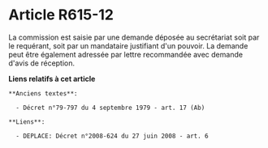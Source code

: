# Article R615-12

La commission est saisie par une demande déposée au secrétariat soit par le requérant, soit par un mandataire justifiant d'un
pouvoir. La demande peut être également adressée par lettre recommandée avec demande d'avis de réception.

**Liens relatifs à cet article**

	**Anciens textes**:

	  - Décret n°79-797 du 4 septembre 1979 - art. 17 (Ab)

	**Liens**:

	  - DEPLACE: Décret n°2008-624 du 27 juin 2008 - art. 6
